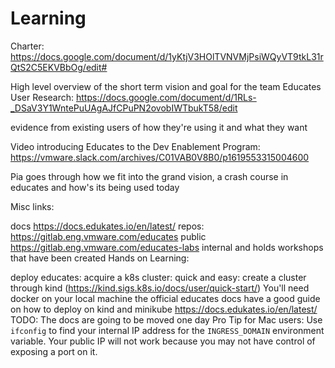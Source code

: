 # Learning
Charter: https://docs.google.com/document/d/1yKtjV3HOlTVNVMjPsiWQyVT9tkL31rQtS2C5EKVBbOg/edit#

High level overview of the short term vision and goal for the team
Educates User Research: https://docs.google.com/document/d/1RLs-_DSaV3Y1WntePuUAgAJfCPuPN2ovobIWTbukT58/edit

evidence from existing users of how they're using it and what they want

Video introducing Educates to the Dev Enablement Program: https://vmware.slack.com/archives/C01VAB0V8B0/p1619553315004600

Pia goes through how we fit into the grand vision, a crash course in educates and how's its being used today


Misc links:

docs https://docs.edukates.io/en/latest/
repos:
https://gitlab.eng.vmware.com/educates
public
https://gitlab.eng.vmware.com/educates-labs
internal and holds workshops that have been created
Hands on Learning:

deploy educates:
acquire a k8s cluster:
quick and easy: create a cluster through kind (https://kind.sigs.k8s.io/docs/user/quick-start/)
You'll need docker on your local machine
the official educates docs have a good guide on how to deploy on kind and minikube https://docs.edukates.io/en/latest/
TODO: The docs are going to be moved one day
Pro Tip for Mac users: Use `ifconfig` to find your internal IP address for the `INGRESS_DOMAIN` environment variable. Your public IP will not work because you may not have control of exposing a port on it.